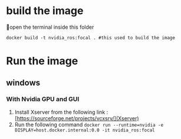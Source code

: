 # build the image 
📝open the terminal inside this folder 
```
docker build -t nvidia_ros:focal . #this used to build the image 
```
# Run the image 
## windows
### With Nvidia GPU and GUI
1. Install Xserver from the following link : [https://sourceforge.net/projects/vcxsrv/](Xserver)
2. Run the following command ```docker run --runtime=nvidia -e DISPLAY=host.docker.internal:0.0 -it nvidia_ros:focal```

